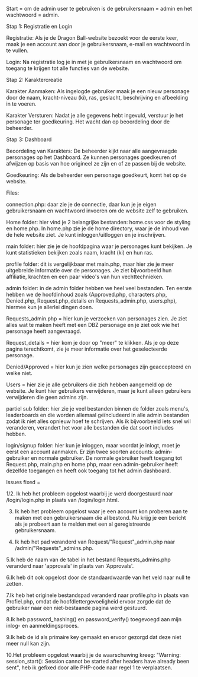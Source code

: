 Start = om de admin user te gebruiken is de gebruikersnaam = admin en
het wachtwoord = admin.

Stap 1: Registratie en Login

Registratie: Als je de Dragon Ball-website bezoekt voor de eerste keer,
maak je een account aan door je gebruikersnaam, e-mail en wachtwoord in
te vullen.

Login: Na registratie log je in met je gebruikersnaam en wachtwoord om
toegang te krijgen tot alle functies van de website.

Stap 2: Karaktercreatie

Karakter Aanmaken: Als ingelogde gebruiker maak je een nieuw personage
door de naam, kracht-niveau (ki), ras, geslacht, beschrijving en
afbeelding in te voeren.

Karakter Versturen: Nadat je alle gegevens hebt ingevuld, verstuur je
het personage ter goedkeuring. Het wacht dan op beoordeling door de
beheerder.

Stap 3: Dashboard

Beoordeling van Karakters: De beheerder kijkt naar alle aangevraagde
personages op het Dashboard. Ze kunnen personages goedkeuren of afwijzen
op basis van hoe origineel ze zijn en of ze passen bij de website.

Goedkeuring: Als de beheerder een personage goedkeurt, komt het op de
website.

Files:

connection.php: daar zie je de connectie, daar kun je je eigen
gebruikersnaam en wachtwoord invoeren om de website zelf te gebruiken.

Home folder: hier vind je 2 belangrijke bestanden: home.css voor de
styling en home.php. In home.php zie je de home directory, waar je de
inhoud van de hele website ziet. Je kunt inloggen/uitloggen en je
inschrijven.

main folder: hier zie je de hoofdpagina waar je personages kunt
bekijken. Je kunt statistieken bekijken zoals naam, kracht (ki) en hun
ras.

profile folder: dit is vergelijkbaar met main.php, maar hier zie je meer
uitgebreide informatie over de personages. Je ziet bijvoorbeeld hun
affiliatie, krachten en een paar video\'s van hun vechttechnieken.

admin folder: in de admin folder hebben we heel veel bestanden. Ten
eerste hebben we de hoofdinhoud zoals (Approved.php, characters.php,
Denied.php, Request.php_details en Requests_admin.php, users.php),
hiermee kun je allerlei dingen doen.

Requests_admin.php = hier kun je verzoeken van personages zien. Je ziet
alles wat te maken heeft met een DBZ personage en je ziet ook wie het
personage heeft aangevraagd.

Request_details = hier kom je door op \"meer\" te klikken. Als je op
deze pagina terechtkomt, zie je meer informatie over het geselecteerde
personage.

Denied/Approved = hier kun je zien welke personages zijn geaccepteerd en
welke niet.

Users = hier zie je alle gebruikers die zich hebben aangemeld op de
website. Je kunt hier gebruikers verwijderen, maar je kunt alleen
gebruikers verwijderen die geen admins zijn.

partiel sub folder: hier zie je veel bestanden binnen de folder zoals
menu\'s, leaderboards en die worden allemaal geïncludeerd in alle admin
bestanden zodat ik niet alles opnieuw hoef te schrijven. Als ik
bijvoorbeeld iets snel wil veranderen, verandert het voor alle bestanden
die dat soort includes hebben.

login/signup folder: hier kun je inloggen, maar voordat je inlogt, moet
je eerst een account aanmaken. Er zijn twee soorten accounts:
admin-gebruiker en normale gebruiker. De normale gebruiker heeft toegang
tot Request.php, main.php en home.php, maar een admin-gebruiker heeft
dezelfde toegangen en heeft ook toegang tot het admin dashboard.





Issues fixed = 

1/2. Ik heb het probleem opgelost waarbij je werd doorgestuurd naar /login/login.php in plaats van /login/login.html.

3. Ik heb het probleem opgelost waar je een account kon proberen aan te maken met een gebruikersnaam die al bestond. Nu krijg je een bericht als je probeert aan te melden met een al geregistreerde gebruikersnaam.

4. Ik heb het pad veranderd van Request/"Request"_admin.php naar /admin/"Requests"_admins.php.

5.Ik heb de naam van de tabel in het bestand Requests_admins.php veranderd naar 'approvals' in plaats van 'Approvals'.

6.Ik heb dit ook opgelost door de standaardwaarde van het veld naar null te zetten.

7.Ik heb het originele bestandspad veranderd naar profile.php in plaats van Profiel.php, omdat de hoofdlettergevoeligheid ervoor zorgde dat de gebruiker naar een niet-bestaande pagina werd gestuurd.


8.Ik heb password_hashing() en password_verify() toegevoegd aan mijn inlog- en aanmeldingsproces.

9.Ik heb de id als primaire key  gemaakt en ervoor gezorgd dat deze niet meer null kan zijn.

10.Het probleem opgelost waarbij je de waarschuwing kreeg: "Warning: session_start(): Session cannot be started after headers have already been sent", heb ik gefixed door alle PHP-code naar regel 1 te verplaatsen.
